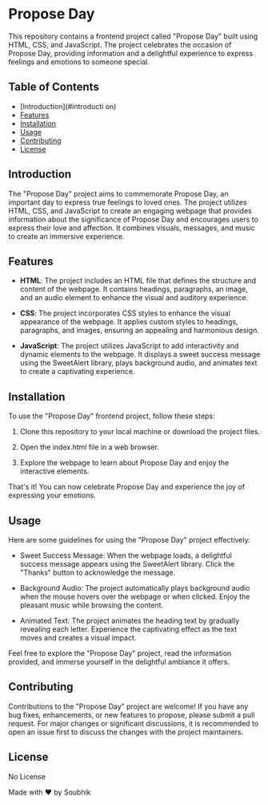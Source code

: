 # Propose Day
This repository contains a frontend project called "Propose Day" built using HTML, CSS, and JavaScript. The project celebrates the occasion of Propose Day, providing information and a delightful experience to express feelings and emotions to someone special.

## Table of Contents
- [Introduction](#introducti on)
- [Features](#features)
- [Installation](#installation)
- [Usage](#usage)
- [Contributing](#contributing)
- [License](#license)

## Introduction
The "Propose Day" project aims to commemorate Propose Day, an important day to express true feelings to loved ones. The project utilizes HTML, CSS, and JavaScript to create an engaging webpage that provides information about the significance of Propose Day and encourages users to express their love and affection. It combines visuals, messages, and music to create an immersive experience.

## Features
- **HTML**:  The project includes an HTML file that defines the structure and content of the webpage. It contains headings, paragraphs, an image, and an audio element to enhance the visual and auditory experience.

- **CSS**: The project incorporates CSS styles to enhance the visual appearance of the webpage. It applies custom styles to headings, paragraphs, and images, ensuring an appealing and harmonious design.

- **JavaScript**: The project utilizes JavaScript to add interactivity and dynamic elements to the webpage. It displays a sweet success message using the SweetAlert library, plays background audio, and animates text to create a captivating experience.

## Installation
To use the "Propose Day" frontend project, follow these steps:

1. Clone this repository to your local machine or download the project files.

1. Open the index.html file in a web browser.

1. Explore the webpage to learn about Propose Day and enjoy the interactive elements.

That's it! You can now celebrate Propose Day and experience the joy of expressing your emotions.

## Usage
Here are some guidelines for using the "Propose Day" project effectively:

- Sweet Success Message: When the webpage loads, a delightful success message appears using the SweetAlert library. Click the "Thanks" button to acknowledge the message.

- Background Audio: The project automatically plays background audio when the mouse hovers over the webpage or when clicked. Enjoy the pleasant music while browsing the content.

- Animated Text: The project animates the heading text by gradually revealing each letter. Experience the captivating effect as the text moves and creates a visual impact.

Feel free to explore the "Propose Day" project, read the information provided, and immerse yourself in the delightful ambiance it offers.

## Contributing
Contributions to the "Propose Day" project are welcome! If you have any bug fixes, enhancements, or new features to propose, please submit a pull request. For major changes or significant discussions, it is recommended to open an issue first to discuss the changes with the project maintainers.

## License
No License

Made with ❤️ by Soubhik